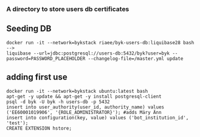 ### A directory to store users db certificates

## Seeding DB

```
docker run -it --network=bykstack riaee/byk-users-db:liquibase28 bash
-->
liquibase --url=jdbc:postgresql://users-db:5432/byk?user=byk --password=PASSWORD_PLACEHOLDER --changelog-file=/master.yml update

```

## adding first use

```
docker run -it --network=bykstack ubuntu:latest bash
apt-get -y update && apt-get -y install postgresql-client
psql -d byk -U byk -h users-db -p 5432
insert into user_authority(user_id, authority_name) values ('EE60001019906', '{ROLE_ADMINISTRATOR}'); #adds Märy Änn
insert into configuration(key, value) values ('bot_institution_id', 'test');
CREATE EXTENSION hstore;
```

